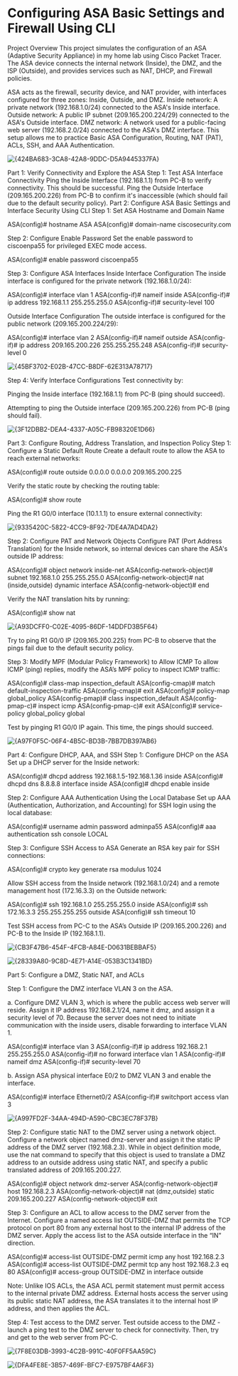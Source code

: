 # Configuring ASA Basic Settings and Firewall Using CLI

Project Overview
This project simulates the configuration of an ASA (Adaptive Security Appliance) in my home lab using Cisco Packet Tracer. The ASA device connects the internal network (Inside), the DMZ, and the ISP (Outside), and provides services such as NAT, DHCP, and Firewall policies.

ASA acts as the firewall, security device, and NAT provider, with interfaces configured for three zones: Inside, Outside, and DMZ.
Inside network: A private network (192.168.1.0/24) connected to the ASA's Inside interface.
Outside network: A public IP subnet (209.165.200.224/29) connected to the ASA's Outside interface.
DMZ network: A network used for a public-facing web server (192.168.2.0/24) connected to the ASA's DMZ interface.
This setup allows me to practice Basic ASA Configuration, Routing, NAT (PAT), ACLs, SSH, and AAA Authentication.

![{424BA683-3CA8-42A8-9DDC-D5A9445337FA}](https://github.com/user-attachments/assets/f50c6396-61dd-47a1-84ef-e8c93470c3a3)

Part 1: Verify Connectivity and Explore the ASA
Step 1: Test ASA Interface Connectivity
Ping the Inside Interface (192.168.1.1) from PC-B to verify connectivity. This should be successful.
Ping the Outside Interface (209.165.200.226) from PC-B to confirm it's inaccessible (which should fail due to the default security policy).
Part 2: Configure ASA Basic Settings and Interface Security Using CLI
Step 1: Set ASA Hostname and Domain Name

ASA(config)# hostname ASA
ASA(config)# domain-name ciscosecurity.com

Step 2: Configure Enable Password
Set the enable password to ciscoenpa55 for privileged EXEC mode access.

ASA(config)# enable password ciscoenpa55

Step 3: Configure ASA Interfaces
Inside Interface Configuration
The inside interface is configured for the private network (192.168.1.0/24):

ASA(config)# interface vlan 1
ASA(config-if)# nameif inside
ASA(config-if)# ip address 192.168.1.1 255.255.255.0
ASA(config-if)# security-level 100

Outside Interface Configuration
The outside interface is configured for the public network (209.165.200.224/29):

ASA(config)# interface vlan 2
ASA(config-if)# nameif outside
ASA(config-if)# ip address 209.165.200.226 255.255.255.248
ASA(config-if)# security-level 0

![{45BF3702-E02B-47CC-B8DF-62E313A78717}](https://github.com/user-attachments/assets/25dc6bfe-2831-4785-82b2-38e4f335eac1)

Step 4: Verify Interface Configurations
Test connectivity by:

Pinging the Inside interface (192.168.1.1) from PC-B (ping should succeed).

Attempting to ping the Outside interface (209.165.200.226) from PC-B (ping should fail).

![{3F12DBB2-DEA4-4337-A05C-FB98320E1D66}](https://github.com/user-attachments/assets/b04facfe-3395-4078-9718-fe3099fe6f37)

Part 3: Configure Routing, Address Translation, and Inspection Policy
Step 1: Configure a Static Default Route
Create a default route to allow the ASA to reach external networks:

ASA(config)# route outside 0.0.0.0 0.0.0.0 209.165.200.225

Verify the static route by checking the routing table:

ASA(config)# show route

Ping the R1 G0/0 interface (10.1.1.1) to ensure external connectivity:

![{9335420C-5822-4CC9-8F92-7DE4A7AD4DA2}](https://github.com/user-attachments/assets/408994ca-d9aa-4422-9086-e2921e98f740)

Step 2: Configure PAT and Network Objects
Configure PAT (Port Address Translation) for the Inside network, so internal devices can share the ASA's outside IP address:

ASA(config)# object network inside-net
ASA(config-network-object)# subnet 192.168.1.0 255.255.255.0
ASA(config-network-object)# nat (inside,outside) dynamic interface
ASA(config-network-object)# end

Verify the NAT translation hits by running:

ASA(config)# show nat

![{A93DCFF0-C02E-4095-86DF-14DDFD3B5F64}](https://github.com/user-attachments/assets/9290ad6c-160e-4f77-aa6d-13aadd442b9a)

Try to ping R1 G0/0 IP (209.165.200.225) from PC-B to observe that the pings fail due to the default security policy.

Step 3: Modify MPF (Modular Policy Framework) to Allow ICMP
To allow ICMP (ping) replies, modify the ASA’s MPF policy to inspect ICMP traffic:

ASA(config)# class-map inspection_default
ASA(config-cmap)# match default-inspection-traffic
ASA(config-cmap)# exit
ASA(config)# policy-map global_policy
ASA(config-pmap)# class inspection_default
ASA(config-pmap-c)# inspect icmp
ASA(config-pmap-c)# exit
ASA(config)# service-policy global_policy global

Test by pinging R1 G0/0 IP again. This time, the pings should succeed.

![{A97F0F5C-06F4-4B5C-BD3B-7BB7DB397AB6}](https://github.com/user-attachments/assets/64e3d0e8-6b5b-4a45-9d6d-61a57ebaa9ad)

Part 4: Configure DHCP, AAA, and SSH
Step 1: Configure DHCP on the ASA
Set up a DHCP server for the Inside network:

ASA(config)# dhcpd address 192.168.1.5-192.168.1.36 inside
ASA(config)# dhcpd dns 8.8.8.8 interface inside
ASA(config)# dhcpd enable inside

Step 2: Configure AAA Authentication Using the Local Database
Set up AAA (Authentication, Authorization, and Accounting) for SSH login using the local database:

ASA(config)# username admin password adminpa55
ASA(config)# aaa authentication ssh console LOCAL

Step 3: Configure SSH Access to ASA
Generate an RSA key pair for SSH connections:

ASA(config)# crypto key generate rsa modulus 1024

Allow SSH access from the Inside network (192.168.1.0/24) and a remote management host (172.16.3.3) on the Outside network:

ASA(config)# ssh 192.168.1.0 255.255.255.0 inside
ASA(config)# ssh 172.16.3.3 255.255.255.255 outside
ASA(config)# ssh timeout 10

Test SSH access from PC-C to the ASA’s Outside IP (209.165.200.226) and PC-B to the Inside IP (192.168.1.1).

![{CB3F47B6-454F-4FCB-A84E-D0631BEBBAF5}](https://github.com/user-attachments/assets/072441d9-75ed-4113-b20e-bc48531842c9)

![{28339A80-9C8D-4E71-A14E-053B3C1341BD}](https://github.com/user-attachments/assets/8e0b7c59-963d-4d4d-a44b-1f57917bee60)


Part 5: Configure a DMZ, Static NAT, and ACLs

Step 1: Configure the DMZ interface VLAN 3 on the ASA.

a. Configure DMZ VLAN 3, which is where the public access web server will reside. Assign it IP address
192.168.2.1/24, name it dmz, and assign it a security level of 70. Because the server does not need to
initiate communication with the inside users, disable forwarding to interface VLAN 1.

ASA(config)# interface vlan 3
ASA(config-if)# ip address 192.168.2.1 255.255.255.0
ASA(config-if)# no forward interface vlan 1
ASA(config-if)# nameif dmz
ASA(config-if)# security-level 70


b. Assign ASA physical interface E0/2 to DMZ VLAN 3 and enable the interface.

ASA(config)# interface Ethernet0/2
ASA(config-if)# switchport access vlan 3

![{A997FD2F-34AA-494D-A590-CBC3EC78F37B}](https://github.com/user-attachments/assets/974d96c2-5a7e-40e7-a18d-ff6747fb156c)

Step 2: Configure static NAT to the DMZ server using a network object.
Configure a network object named dmz-server and assign it the static IP address of the DMZ server
(192.168.2.3). While in object definition mode, use the nat command to specify that this object is used to
translate a DMZ address to an outside address using static NAT, and specify a public translated address of
209.165.200.227.

ASA(config)# object network dmz-server
ASA(config-network-object)# host 192.168.2.3
ASA(config-network-object)# nat (dmz,outside) static 209.165.200.227
ASA(config-network-object)# exit

Step 3: Configure an ACL to allow access to the DMZ server from the Internet.
Configure a named access list OUTSIDE-DMZ that permits the TCP protocol on port 80 from any external
host to the internal IP address of the DMZ server. Apply the access list to the ASA outside interface in the “IN”
direction.

ASA(config)# access-list OUTSIDE-DMZ permit icmp any host 192.168.2.3
ASA(config)# access-list OUTSIDE-DMZ permit tcp any host 192.168.2.3 eq 80
ASA(config)# access-group OUTSIDE-DMZ in interface outside

Note: Unlike IOS ACLs, the ASA ACL permit statement must permit access to the internal private DMZ
address. External hosts access the server using its public static NAT address, the ASA translates it to the
internal host IP address, and then applies the ACL.

Step 4: Test access to the DMZ server.
Test outside access to the DMZ - launch a ping test to the DMZ server to check for connectivity. Then, try and
get to the web server from PC-C.

![{7F8E03DB-3993-4C2B-991C-40F0FF5AA59C}](https://github.com/user-attachments/assets/4776a7ad-c9e8-4dbd-b823-2cc32a475283)

![{DFA4FE8E-3B57-469F-BFC7-E9757BF4A6F3}](https://github.com/user-attachments/assets/ddf568f3-6230-416c-8796-77bcd7abd44a)
